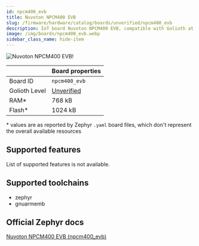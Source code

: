 ```yaml
---
id: npcm400_evb
title: Nuvoton NPCM400 EVB
slug: /firmware/hardware/catalog/boards/unverified/npcm400_evb
description: IoT board Nuvoton NPCM400 EVB, compatible with Golioth at unverified level.
image: /img/boards/npcm400_evb.webp
sidebar_class_name: hide-item
---
```


[//]: # (This is an auto-generated file, do not edit! Changes to it will be lost upon re-generation)

![Nuvoton NPCM400 EVB!](/img/boards/npcm400_evb.webp "Nuvoton NPCM400 EVB")

|                | Board properties     |
| -------------  | -------------------- |
| Board ID       | `npcm400_evb` |
| Golioth Level  | [Unverified](/firmware/hardware#unverified-boards) |
| RAM*           | 768 kB |
| Flash*         | 1024 kB |

\* values are as reported by Zephyr `.yaml` board files, which don't represent the overall available resources



## Supported features

List of supported features is not available.

## Supported toolchains

* zephyr
* gnuarmemb

## Official Zephyr docs

[Nuvoton NPCM400 EVB (npcm400_evb)](https://docs.zephyrproject.org/latest/boards/nuvoton/npcm400_evb/doc/index.html)
